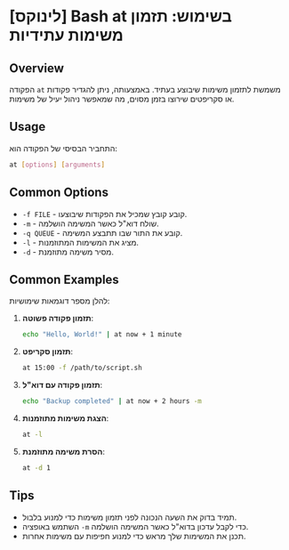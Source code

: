 # [לינוקס] Bash at בשימוש: תזמון משימות עתידיות

## Overview
הפקודה `at` משמשת לתזמון משימות שיבוצע בעתיד. באמצעותה, ניתן להגדיר פקודות או סקריפטים שירוצו בזמן מסוים, מה שמאפשר ניהול יעיל של משימות.

## Usage
התחביר הבסיסי של הפקודה הוא:

```bash
at [options] [arguments]
```

## Common Options
- `-f FILE` - קובע קובץ שמכיל את הפקודות שיבוצעו.
- `-m` - שולח דוא"ל כאשר המשימה הושלמה.
- `-q QUEUE` - קובע את התור שבו תתבצע המשימה.
- `-l` - מציג את המשימות המתוזמנות.
- `-d` - מסיר משימה מתוזמנת.

## Common Examples
להלן מספר דוגמאות שימושיות:

1. **תזמון פקודה פשוטה**:
   ```bash
   echo "Hello, World!" | at now + 1 minute
   ```

2. **תזמון סקריפט**:
   ```bash
   at 15:00 -f /path/to/script.sh
   ```

3. **תזמון פקודה עם דוא"ל**:
   ```bash
   echo "Backup completed" | at now + 2 hours -m
   ```

4. **הצגת משימות מתוזמנות**:
   ```bash
   at -l
   ```

5. **הסרת משימה מתוזמנת**:
   ```bash
   at -d 1
   ```

## Tips
- תמיד בדוק את השעה הנכונה לפני תזמון משימות כדי למנוע בלבול.
- השתמש באופציה `-m` כדי לקבל עדכון בדוא"ל כאשר המשימה הושלמה.
- תכנן את המשימות שלך מראש כדי למנוע חפיפות עם משימות אחרות.